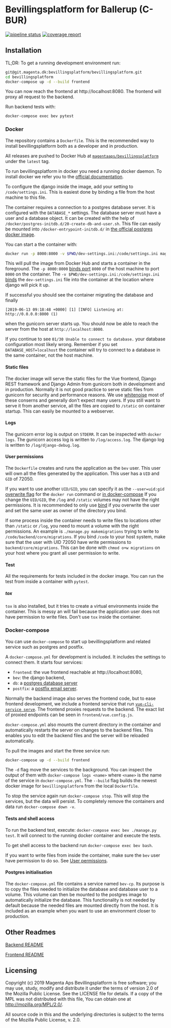 # Bevillingsplatform for Ballerup (C-BUR)
[![pipeline status](https://git.magenta.dk/bevillingsplatform/bevillingsplatform/badges/develop/pipeline.svg)](https://git.magenta.dk/bevillingsplatform/bevillingsplatform/commits/develop)
[![coverage report](https://git.magenta.dk/bevillingsplatform/bevillingsplatform/badges/develop/coverage.svg)](https://git.magenta.dk/bevillingsplatform/bevillingsplatform/commits/develop)

## Installation

TL;DR: To get a running development environment run:

```bash
git@git.magenta.dk:bevillingsplatform/bevillingsplatform.git
cd bevillingsplatform
docker-compose up -d --build frontend
```

You can now reach the frontend at http://localhost:8080. The frontend will proxy
all request to the backend.

Run backend tests with:
```bash
docker-compose exec bev pytest
```


### Docker

The repository contains a `Dockerfile`. This is the recommended way to install
bevillingsplatform both as a developer and in production.

All releases are pushed to Docker Hub at
[`magentaaps/bevillingsplatform`](https://hub.docker.com/r/magentaaps/bevillingsplatform)
under the `latest` tag.

To run bevillingsplatform in docker you need a running docker daemon. To install
docker we refer you to the [official
documentation](https://docs.docker.com/install/).

To configure the django inside the image, add your setting to
`/code/settings.ini`. This is easiest done by binding a file from the host
machine to this file.

The container requires a connection to a postgres database server. It is
configured with the `DATABASE_*` settings. The database server must have a user
and a database object. It can be created with the help of
`/docker/postgres-initdb.d/20-create-db-and-user.sh`. This file can easily be
mounted into `/docker-entrypoint-initdb.d/` in [the official postgres docker
image](https://hub.docker.com/_/postgres).

You can start a the container with:
```bash
docker run -p 8000:8000 -v $PWD/dev-settings.ini:/code/settings.ini magentaaps/bevillingsplatform:latest
```

This will pull the image from Docker Hub and starts a container in the
foreground. The `-p 8000:8000` [binds
port](https://docs.docker.com/engine/reference/commandline/run/#publish-or-expose-port--p---expose)
`8000` of the host machine to port `8000` on the container. The `-v
$PWD/dev-settings.ini:/code/settings.ini`
[binds](https://docs.docker.com/engine/reference/commandline/run/#mount-volume--v---read-only)
the `dev-settings.ini` file into the container at the location where django will
pick it up.

If successful you should see the container migrating the database and finally
```
[2019-06-13 09:18:48 +0000] [1] [INFO] Listening at: http://0.0.0.0:8000 (1)
```

when the gunicorn server starts up. You should now be able to reach the server
from the host at ``http://localhost:8000``.


If you continue to see `01/30 Unable to connect to database.` your database
configuration most likely wrong. Remember if you set `DATABASE_HOST=localhost`
the container will try to connect to a database in the same container, not the
host machine.


#### Static files

The docker image will serve the static files for the Vue frontend, Django REST
framework and Django Admin from gunicorn both in development and in production.
Normally it is not good practice to serve static files from gunicorn for
security and performance reasons. We use
[whitenoise](https://pypi.org/project/whitenoise/) most of these conserns and
generally don't expect many users. If you still want to serve it from another
service, all the files are copied to `/static` on container startup. This can
easily be mounted to a webserver.


#### Logs

The gunicorn error log is output on `STDERR`. It can be inspected with `docker
logs`. The gunicorn access log is written to `/log/access.log`. The django log
is written to `/log/django-debug.log`.


#### User permissions

The `Dockerfile` creates and runs the application as the `bev` user.
This user will own all the files generated by the application. This user has a
``UID`` and ``GID`` of 72050.

If you want to use another ``UID/GID``, you can specify it as the
`--user=uid:gid` [overwrite
flag](https://docs.docker.com/engine/reference/run/#user) for the ``docker run``
command or [in
docker-compose](https://docs.docker.com/compose/compose-file/#domainname-hostname-ipc-mac_address-privileged-read_only-shm_size-stdin_open-tty-user-working_dir)
If you change the `UID/GID`, the `/log` and `/static` volumes may not have the
right permissions. It is recommended to only use
[bind](https://docs.docker.com/storage/bind-mounts/) if you overwrite the user
and set the same user as owner of the directory you bind.

If some process inside the container needs to write files to locations other
than `/static` or `/log`, you need to mount a volume with the right permissions.
An example is `./manage.py makemigrations` trying to write to
`/code/backend/core/migrations`. If you bind `/code` to your host system, make
sure that the user with UID 72050 have write permissions to
`backend/core/migrations`. This can be done with `chmod o+w migrations` on your
host where you grant all user permission to write.


#### Test

All the requirements for tests included in the docker image. You can run the
test from inside a container with `pytest`.

##### tox
`tox` is also installed, but it tries to create a virtual environments inside
the container. This is messy an will fail because the application user does not
have permission to write files. Don't use `tox` inside the container.


### Docker-compose

You can use ``docker-compose`` to start up bevillingsplatform and related
service such as postgres and postfix.

A `docker-compose.yml` for development is included. It includes the settings
to connect them. It starts four services:

- `frontend`: the vue frontend reachable at  http://localhost:8080,
- `bev`: the django backend,
- `db`: a [postgres database server](https://hub.docker.com/_/postgres)
- `postfix`: a [postfix email server](https://hub.docker.com/r/catatnight/postfix).

Normally the backend image also serves the frontend code, but to ease frontend
development, we include a frontend service that run [`vue-cli-service
serve`](https://cli.vuejs.org/guide/cli-service.html). The frontend proxies
requests to the backend. The exact list of proxied endpoints can be seen in
`frontend/vue.config.js`.

`docker-compose.yml` also mounts the current directory in the container and
automatically restarts the server on changes to the backend files. This enables
you to edit the backend files and the server will be reloaded automatically.

To pull the images and start the three service run:
```bash
docker-compose up -d --build frontend
```

The `-d` flag move the services to the background. You can inspect the output of
them with `docker-compose logs <name>` where `<name>` is the name of the service
in `docker-compose.yml`. The `--build` flag builds the newest docker image for
`bevillingsplatform` from the local `Dockerfile`.

To stop the service again run `docker-compose stop`. This will stop the
services, but the data will persist. To completely remove the containers and
data run `docker-compose down -v`.


#### Tests and shell access

To run the backend test, execute: `docker-compose exec bev ./manage.py test`. It
will connect to the running docker container and execute the tests.

To get shell access to the backend run `docker-compose exec bev bash`.

If you want to write files from inside the container, make sure the `bev` user
have permission to do so. See [User permissions](#user-permissions).


#### Postgres initialisation

The ``docker-compose.yml`` file contains a service named ``bev-cp``. Its purpose
is to copy the files needed to initialize the database and database user to a
volume. This volume can then be mounted to the postgres image to automatically
initialize the database. This functionality is not needed by default because the
needed files are mounted directly from the host. It is included as an example
when you want to use an environment closer to production.


## Other Readmes

[Backend README](backend/README.md)

[Frontend README](frontend/README.md)

## Licensing

Copyright (c) 2019 Magenta Aps
Bevillingsplatform is free software; you may use, study, modify and
distribute it under the terms of version 2.0 of the Mozilla Public
License. See the LICENSE file for details. If a copy of the MPL was not
distributed with this file, You can obtain one at
http://mozilla.org/MPL/2.0/.

All source code in this and the underlying directories is subject to
the terms of the Mozilla Public License, v. 2.0.